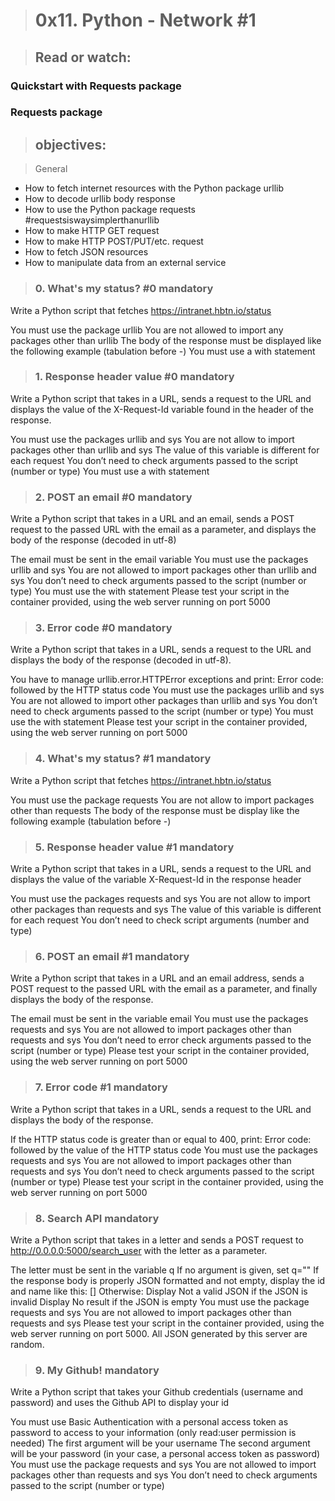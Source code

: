 > # 0x11. Python - Network #1

> ## Read or watch:

### Quickstart with Requests package
### Requests package

> ## objectives: 

> General
* How to fetch internet resources with the Python package urllib
* How to decode urllib body response
* How to use the Python package requests #requestsiswaysimplerthanurllib
* How to make HTTP GET request
* How to make HTTP POST/PUT/etc. request
* How to fetch JSON resources
* How to manipulate data from an external service

> ### 0. What's my status? #0 mandatory
Write a Python script that fetches https://intranet.hbtn.io/status

You must use the package urllib
You are not allowed to import any packages other than urllib
The body of the response must be displayed like the following example (tabulation before -)
You must use a with statement

> ### 1. Response header value #0 mandatory
Write a Python script that takes in a URL, sends a request to the URL and displays the value of the X-Request-Id variable found in the header of the response.

You must use the packages urllib and sys
You are not allow to import packages other than urllib and sys
The value of this variable is different for each request
You don’t need to check arguments passed to the script (number or type)
You must use a with statement

> ### 2. POST an email #0 mandatory
Write a Python script that takes in a URL and an email, sends a POST request to the passed URL with the email as a parameter, and displays the body of the response (decoded in utf-8)

The email must be sent in the email variable
You must use the packages urllib and sys
You are not allowed to import packages other than urllib and sys
You don’t need to check arguments passed to the script (number or type)
You must use the with statement
Please test your script in the container provided, using the web server running on port 5000

> ### 3. Error code #0 mandatory
Write a Python script that takes in a URL, sends a request to the URL and displays the body of the response (decoded in utf-8).

You have to manage urllib.error.HTTPError exceptions and print: Error code: followed by the HTTP status code
You must use the packages urllib and sys
You are not allowed to import other packages than urllib and sys
You don’t need to check arguments passed to the script (number or type)
You must use the with statement
Please test your script in the container provided, using the web server running on port 5000

> ### 4. What's my status? #1 mandatory
Write a Python script that fetches https://intranet.hbtn.io/status

You must use the package requests
You are not allow to import packages other than requests
The body of the response must be display like the following example (tabulation before -)

> ### 5. Response header value #1 mandatory
Write a Python script that takes in a URL, sends a request to the URL and displays the value of the variable X-Request-Id in the response header

You must use the packages requests and sys
You are not allow to import other packages than requests and sys
The value of this variable is different for each request
You don’t need to check script arguments (number and type)

> ### 6. POST an email #1 mandatory
Write a Python script that takes in a URL and an email address, sends a POST request to the passed URL with the email as a parameter, and finally displays the body of the response.

The email must be sent in the variable email
You must use the packages requests and sys
You are not allowed to import packages other than requests and sys
You don’t need to error check arguments passed to the script (number or type)
Please test your script in the container provided, using the web server running on port 5000

> ### 7. Error code #1 mandatory
Write a Python script that takes in a URL, sends a request to the URL and displays the body of the response.

If the HTTP status code is greater than or equal to 400, print: Error code: followed by the value of the HTTP status code
You must use the packages requests and sys
You are not allowed to import packages other than requests and sys
You don’t need to check arguments passed to the script (number or type)
Please test your script in the container provided, using the web server running on port 5000

> ### 8. Search API mandatory
Write a Python script that takes in a letter and sends a POST request to http://0.0.0.0:5000/search_user with the letter as a parameter.

The letter must be sent in the variable q
If no argument is given, set q=""
If the response body is properly JSON formatted and not empty, display the id and name like this: [<id>] <name>
Otherwise:
Display Not a valid JSON if the JSON is invalid
Display No result if the JSON is empty
You must use the package requests and sys
You are not allowed to import packages other than requests and sys
Please test your script in the container provided, using the web server running on port 5000. All JSON generated by this server are random.

> ### 9. My Github! mandatory
Write a Python script that takes your Github credentials (username and password) and uses the Github API to display your id

You must use Basic Authentication with a personal access token as password to access to your information (only read:user permission is needed)
The first argument will be your username
The second argument will be your password (in your case, a personal access token as password)
You must use the package requests and sys
You are not allowed to import packages other than requests and sys
You don’t need to check arguments passed to the script (number or type)


